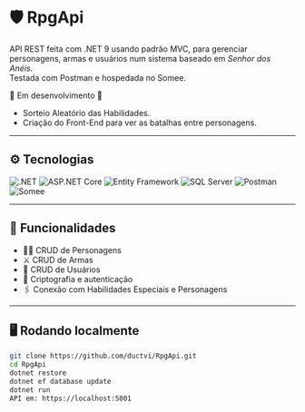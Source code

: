 # 🛡️ RpgApi

API REST feita com .NET 9 usando padrão MVC, para gerenciar personagens, armas e usuários num sistema baseado em *Senhor dos Anéis*.  
Testada com Postman e hospedada no Somee.

🚧 Em desenvolvimento 🚧
- Sorteio Aleatório das Habilidades.
- Criação do Front-End para ver as batalhas entre personagens.

---

## ⚙️ Tecnologias

![.NET](https://img.shields.io/badge/.NET-9.0-purple?logo=dotnet&logoColor=white)
![ASP.NET Core](https://img.shields.io/badge/ASP.NET_Core-MVC-blue?logo=dotnet&logoColor=white)
![Entity Framework](https://img.shields.io/badge/Entity_Framework-Core-green?logo=dotnet&logoColor=white)
![SQL Server](https://img.shields.io/badge/SQL_Server-Database-red?logo=microsoftsqlserver&logoColor=white)
![Postman](https://img.shields.io/badge/Tested_with-Postman-orange?logo=postman&logoColor=white)
![Somee](https://img.shields.io/badge/Hosted_on-Somee-lightgrey)

---

## 🚀 Funcionalidades

- 🧝‍♂️ CRUD de Personagens
- ⚔️ CRUD de Armas
- 👤 CRUD de Usuários
- 🔐 Criptografia e autenticação 
- 🖇 Conexão com Habilidades Especiais e Personagens

---

## 🖥️ Rodando localmente

```bash
git clone https://github.com/ductvi/RpgApi.git
cd RpgApi
dotnet restore
dotnet ef database update
dotnet run
API em: https://localhost:5001
